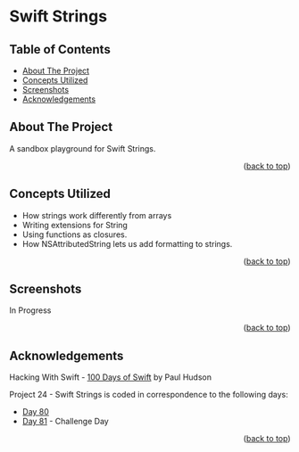 # Swift Strings


<!-- Table of Contents -->
## Table of Contents
* [About The Project](#about-the-project)
* [Concepts Utilized](#concepts-utilized)
* [Screenshots](#screenshots)
* [Acknowledgements](#acknowledgements)


<!-- ABOUT THE PROJECT -->
## About The Project

A sandbox playground for Swift Strings.

<p align="right">(<a href="#top">back to top</a>)</p>


<!-- CONCEPTS UTILIZED -->
## Concepts Utilized
* How strings work differently from arrays
* Writing extensions for String
* Using functions as closures.
* How NSAttributedString lets us add formatting to strings.

<p align="right">(<a href="#top">back to top</a>)</p>


<!-- SCREENSHOTS -->
## Screenshots
In Progress

<p align="right">(<a href="#top">back to top</a>)</p>


<!-- ACKNOWLEDGEMENTS -->
## Acknowledgements
Hacking With Swift - [100 Days of Swift] by Paul Hudson

Project 24 - Swift Strings is coded in correspondence to the following days:
* [Day 80]
* [Day 81] - Challenge Day

<p align="right">(<a href="#top">back to top</a>)</p>



<!-- MARKDOWN LINKS & IMAGES -->
<!-- https://www.markdownguide.org/basic-syntax/#reference-style-links -->
[100 Days of Swift]: https://www.hackingwithswift.com/100 (100 Days of Swift)
[Day 80]: https://www.hackingwithswift.com/100/80
[Day 81]: https://www.hackingwithswift.com/100/81
